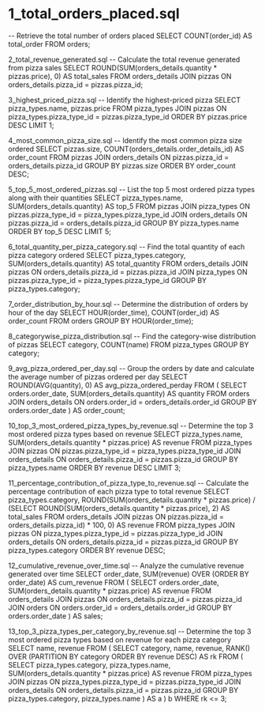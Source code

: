 # 1_total_orders_placed.sql
-- Retrieve the total number of orders placed
SELECT COUNT(order_id) AS total_order FROM orders;

2_total_revenue_generated.sql
-- Calculate the total revenue generated from pizza sales
SELECT ROUND(SUM(orders_details.quantity * pizzas.price), 0) AS total_sales 
FROM orders_details 
JOIN pizzas ON orders_details.pizza_id = pizzas.pizza_id;

3_highest_priced_pizza.sql
-- Identify the highest-priced pizza
SELECT pizza_types.name, pizzas.price 
FROM pizza_types 
JOIN pizzas ON pizza_types.pizza_type_id = pizzas.pizza_type_id 
ORDER BY pizzas.price DESC 
LIMIT 1;

4_most_common_pizza_size.sql
-- Identify the most common pizza size ordered
SELECT pizzas.size, COUNT(orders_details.order_details_id) AS order_count 
FROM pizzas 
JOIN orders_details ON pizzas.pizza_id = orders_details.pizza_id 
GROUP BY pizzas.size 
ORDER BY order_count DESC;

5_top_5_most_ordered_pizzas.sql
-- List the top 5 most ordered pizza types along with their quantities
SELECT pizza_types.name, SUM(orders_details.quantity) AS top_5 
FROM pizzas 
JOIN pizza_types ON pizzas.pizza_type_id = pizza_types.pizza_type_id 
JOIN orders_details ON pizzas.pizza_id = orders_details.pizza_id 
GROUP BY pizza_types.name 
ORDER BY top_5 DESC 
LIMIT 5;

6_total_quantity_per_pizza_category.sql
-- Find the total quantity of each pizza category ordered
SELECT pizza_types.category, SUM(orders_details.quantity) AS total_quantity 
FROM orders_details 
JOIN pizzas ON orders_details.pizza_id = pizzas.pizza_id 
JOIN pizza_types ON pizzas.pizza_type_id = pizza_types.pizza_type_id 
GROUP BY pizza_types.category;

7_order_distribution_by_hour.sql
-- Determine the distribution of orders by hour of the day
SELECT HOUR(order_time), COUNT(order_id) AS order_count 
FROM orders 
GROUP BY HOUR(order_time);

8_categorywise_pizza_distribution.sql
-- Find the category-wise distribution of pizzas
SELECT category, COUNT(name) 
FROM pizza_types 
GROUP BY category;

9_avg_pizza_ordered_per_day.sql
-- Group the orders by date and calculate the average number of pizzas ordered per day
SELECT ROUND(AVG(quantity), 0) AS avg_pizza_ordered_perday 
FROM (
  SELECT orders.order_date, SUM(orders_details.quantity) AS quantity 
  FROM orders 
  JOIN orders_details ON orders.order_id = orders_details.order_id 
  GROUP BY orders.order_date
) AS order_count;

10_top_3_most_ordered_pizza_types_by_revenue.sql
-- Determine the top 3 most ordered pizza types based on revenue
SELECT pizza_types.name, SUM(orders_details.quantity * pizzas.price) AS revenue 
FROM pizza_types 
JOIN pizzas ON pizzas.pizza_type_id = pizza_types.pizza_type_id 
JOIN orders_details ON orders_details.pizza_id = pizzas.pizza_id 
GROUP BY pizza_types.name 
ORDER BY revenue DESC 
LIMIT 3;

11_percentage_contribution_of_pizza_type_to_revenue.sql
-- Calculate the percentage contribution of each pizza type to total revenue
SELECT pizza_types.category, 
       ROUND(SUM(orders_details.quantity * pizzas.price) / 
             (SELECT ROUND(SUM(orders_details.quantity * pizzas.price), 2) AS total_sales 
              FROM orders_details 
              JOIN pizzas ON pizzas.pizza_id = orders_details.pizza_id) * 100, 0) AS revenue 
FROM pizza_types 
JOIN pizzas ON pizza_types.pizza_type_id = pizzas.pizza_type_id 
JOIN orders_details ON orders_details.pizza_id = pizzas.pizza_id 
GROUP BY pizza_types.category 
ORDER BY revenue DESC;

12_cumulative_revenue_over_time.sql
-- Analyze the cumulative revenue generated over time
SELECT order_date, 
       SUM(revenue) OVER (ORDER BY order_date) AS cum_revenue 
FROM (
  SELECT orders.order_date, 
         SUM(orders_details.quantity * pizzas.price) AS revenue 
  FROM orders_details 
  JOIN pizzas ON orders_details.pizza_id = pizzas.pizza_id 
  JOIN orders ON orders.order_id = orders_details.order_id 
  GROUP BY orders.order_date
) AS sales;

13_top_3_pizza_types_per_category_by_revenue.sql
-- Determine the top 3 most ordered pizza types based on revenue for each pizza category
SELECT name, revenue 
FROM (
  SELECT category, name, revenue, 
         RANK() OVER (PARTITION BY category ORDER BY revenue DESC) AS rk 
  FROM (
    SELECT pizza_types.category, 
           pizza_types.name, 
           SUM(orders_details.quantity * pizzas.price) AS revenue 
    FROM pizza_types 
    JOIN pizzas ON pizza_types.pizza_type_id = pizzas.pizza_type_id 
    JOIN orders_details ON orders_details.pizza_id = pizzas.pizza_id 
    GROUP BY pizza_types.category, pizza_types.name
  ) AS a
) b 
WHERE rk <= 3;
